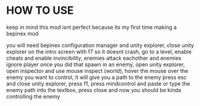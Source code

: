 # HOW TO USE
keep in mind this mod isnt perfect because its my first time making a bepinex mod

you will need bepinex configuration manager and unity explorer, close unity explorer on the intro screen with f7 so it doesnt crash, go to a level, enable cheats and enable invincibility, enemies attack eachother and enemies ignore player
once you did that spawn in an enemy, open unity explorer, open inspector and use mouse inspect (world), hover the mouse over the enemy you want to control, it will give you a path to the enemy
press esc and close unity explorer, press f1, press mindcontrol and paste or type the enemy path into the textbox, press close and now you should be kinda controlling the enemy



